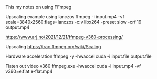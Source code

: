 This my notes on using FFmpeg

Upscaling example using lanczos
ffmpeg -i input.mp4 -vf scale=3840x2560:flags=lanczos -c:v libx264 -preset slow -crf 19 output.mp4

https://www.arj.no/2021/12/21/ffmpeg-v360-processing/

Upscaling
https://trac.ffmpeg.org/wiki/Scaling

Hardware acceleration
ffmpeg -y -hwaccel cuda -i input.file output.file

Flaten out video v360
ffmpeg.exe -hwaccel cuda  -i input.mp4 -vf v360=e:flat e-flat.mp4

